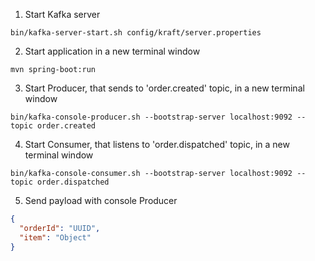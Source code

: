 1. Start Kafka server
```shell
bin/kafka-server-start.sh config/kraft/server.properties
```
2. Start application in a new terminal window
```shell
mvn spring-boot:run
```
3. Start Producer, that sends to 'order.created' topic, in a new terminal window
```shell
bin/kafka-console-producer.sh --bootstrap-server localhost:9092 --topic order.created
```
4. Start Consumer, that listens to 'order.dispatched' topic, in a new terminal window
```shell
bin/kafka-console-consumer.sh --bootstrap-server localhost:9092 --topic order.dispatched
```
5. Send payload with console Producer
```json
{
  "orderId": "UUID",
  "item": "Object"
}
```
